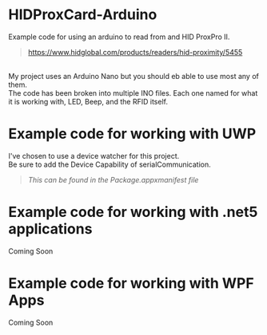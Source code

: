 # HIDProxCard-Arduino
Example code for using an arduino to read from and HID ProxPro II. <br />
>https://www.hidglobal.com/products/readers/hid-proximity/5455 <br />
<br />
My project uses an Arduino Nano but you should eb able to use most any of them. <br />
The code has been broken into multiple INO files. 
Each one named for what it is working with, LED, Beep, and the RFID itself. 

# Example code for working with UWP
I've chosen to use a device watcher for this project.<br />
Be sure to add the Device Capability of serialCommunication.<br />
><i>This can be found in the Package.appxmanifest file</i>

# Example code for working with .net5 applications
Coming Soon 

# Example code for working with WPF Apps
Coming Soon 
